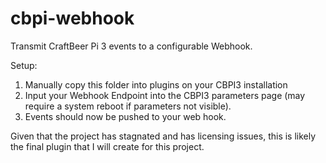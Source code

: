 # cbpi-webhook

Transmit CraftBeer Pi 3 events to a configurable Webhook.

Setup:

1. Manually copy this folder into plugins on your CBPI3 installation
2. Input your Webhook Endpoint into the CBPI3 parameters page (may require a system reboot if parameters not visible).
3. Events should now be pushed to your web hook.

Given that the project has stagnated and has licensing issues, this is likely the final plugin that I will create for this project.

